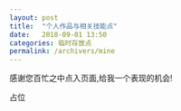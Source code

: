 ```yaml
---
layout: post
title:  "个人作品与相关技能点"
date:   2018-09-01 13:50
categories: 临时存放点
permalink: /archivers/mine
---
```


感谢您百忙之中点入页面,给我一个表现的机会!

占位